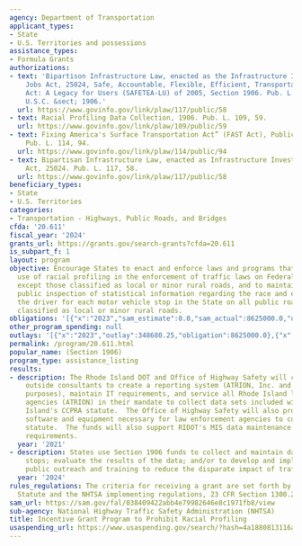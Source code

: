 ```yaml
---
agency: Department of Transportation
applicant_types:
- State
- U.S. Territories and possessions
assistance_types:
- Formula Grants
authorizations:
- text: 'Bipartison Infrastructure Law, enacted as the Infrastructure Investment and
    Jobs Act, 25024, Safe, Accountable, Flexible, Efficient, Transportation Equity
    Act: A Legacy for Users (SAFETEA-LU) of 2005, Section 1906. Pub. L. 117, 58. 23
    U.S.C. &sect; 1906.'
  url: https://www.govinfo.gov/link/plaw/117/public/58
- text: Racial Profiling Data Collection, 1906. Pub. L. 109, 59.
  url: https://www.govinfo.gov/link/plaw/109/public/59
- text: Fixing America's Surface Transportation Act” (FAST Act), Public Law 114-94.
    Pub. L. 114, 94.
  url: https://www.govinfo.gov/link/plaw/114/public/94
- text: Bipartisan Infrastructure Law, enacted as Infrastructure Investment and Jobs
    Act, 25024. Pub. L. 117, 58.
  url: https://www.govinfo.gov/link/plaw/117/public/58
beneficiary_types:
- State
- U.S. Territories
categories:
- Transportation - Highways, Public Roads, and Bridges
cfda: '20.611'
fiscal_year: '2024'
grants_url: https://grants.gov/search-grants?cfda=20.611
is_subpart_f: 1
layout: program
objective: Encourage States to enact and enforce laws and programs that prohibit the
  use of racial profiling in the enforcement of traffic laws on Federal-aid highways,
  except those classified as local or minor rural roads, and to maintain and allow
  public inspection of statistical information regarding the race and ethnicity of
  the driver for each motor vehicle stop in the State on all public roads except those
  classified as local or minor rural roads.
obligations: '[{"x":"2023","sam_estimate":0.0,"sam_actual":8625000.0,"usa_spending_actual":7915752.93},{"x":"2024","sam_estimate":0.0,"sam_actual":8625000.0,"usa_spending_actual":2362911.23},{"x":"2025","sam_estimate":0.0,"sam_actual":10350000.0,"usa_spending_actual":0.0}]'
other_program_spending: null
outlays: '[{"x":"2023","outlay":348680.25,"obligation":8625000.0},{"x":"2024","outlay":122811.23,"obligation":2362911.23},{"x":"2025","outlay":0.0,"obligation":0.0}]'
permalink: /program/20.611.html
popular_name: (Section 1906)
program_type: assistance_listing
results:
- description: The Rhode Island DOT and Office of Highway Safety will contract with
    outside consultants to create a reporting system (ATRION, Inc. and CCU for analytic
    purposes), maintain IT requirements, and service all Rhode Island law enforcement
    agencies (ATRION) in their mandate to collect data sets included within Rhode
    Island's CCPRA statute.  The Office of Highway Safety will also provide updated
    software and equipment necessary for law enforcement agencies to comply with the
    statute.  The funds will also support RIDOT's MIS data maintenance and service
    requirements.
  year: '2021'
- description: States use Section 1906 funds to collect and maintain data on traffic
    stops; evaluate the results of the data; and/or to develop and implement programs,
    public outreach and training to reduce the disparate impact of traffic stops.
  year: '2024'
rules_regulations: The criteria for receiving a grant are set forth by the Federal
  Statute and the NHTSA implementing regulations, 23 CFR Section 1300.29.
sam_url: https://sam.gov/fal/038409422abb4e79982646e8c1971fb8/view
sub-agency: National Highway Traffic Safety Administration (NHTSA)
title: Incentive Grant Program to Prohibit Racial Profiling
usaspending_url: https://www.usaspending.gov/search/?hash=4a1880813116aa616cda374d1540cb68
---
```

